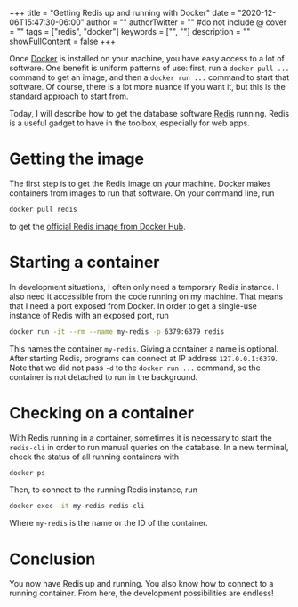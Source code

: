 +++
title = "Getting Redis up and running with Docker"
date = "2020-12-06T15:47:30-06:00"
author = ""
authorTwitter = "" #do not include @
cover = ""
tags = ["redis", "docker"]
keywords = ["", ""]
description = ""
showFullContent = false
+++

Once [Docker][1] is installed on your machine, you have easy access to a lot of software. 
One benefit is uniform patterns of use: first, run a `docker pull ...` command to get an image, and then a `docker run ...` command to start that software. 
Of course, there is a lot more nuance if you want it, but this is the standard approach to start from.

Today, I will describe how to get the database software [Redis][2] running. 
Redis is a useful gadget to have in the toolbox, especially for web apps.

[1]: https://www.docker.com/
[2]: https://redis.io/

# Getting the image

The first step is to get the Redis image on your machine. 
Docker makes containers from images to run that software. On your command line, run

```bash
docker pull redis
```

to get the [official Redis image from Docker Hub][3].

[3]: https://hub.docker.com/_/redis

# Starting a container

In development situations, I often only need a temporary Redis instance. 
I also need it accessible from the code running on my machine. 
That means that I need a port exposed from Docker. In order to get a single-use instance of Redis with an exposed port, run

```bash
docker run -it --rm --name my-redis -p 6379:6379 redis
```

This names the container `my-redis`. Giving a container a name is optional.
After starting Redis, programs can connect at IP address `127.0.0.1:6379`. 
Note that we did not pass `-d` to the `docker run ...` command, so the container is not detached to run in the background.

# Checking on a container

With Redis running in a container, sometimes it is necessary to start the `redis-cli` in order to run manual queries on the database. 
In a new terminal, check the status of all running containers with

```bash
docker ps
```

Then, to connect to the running Redis instance, run

```bash
docker exec -it my-redis redis-cli
```

Where `my-redis` is the name or the ID of the container.

# Conclusion

You now have Redis up and running. You also know how to connect to a running container. 
From here, the development possibilities are endless!
